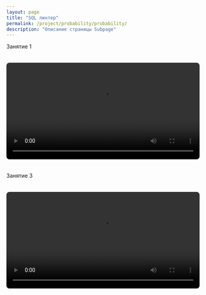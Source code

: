 ```yaml
---
layout: page
title: "SQL линтер"
permalink: /project/probability/probability/
description: "Описание страницы Subpage"
---
```


Занятие 1 


<video width="100%" controls style="border-radius: 8px; margin: 20px 0;">
  <source src="https://disk.yandex.ru/i/DmSBEdRtx9B_Nw" type="video/mp4">
</video>


Занятие 3


<video width="100%" controls style="border-radius: 8px; margin: 20px 0;">
  <source src="https://disk.yandex.ru/d/HSzUHScWr8P6tg/GMT20250915-165624_Recording_1920x1080.mp4" type="video/mp4">
</video>